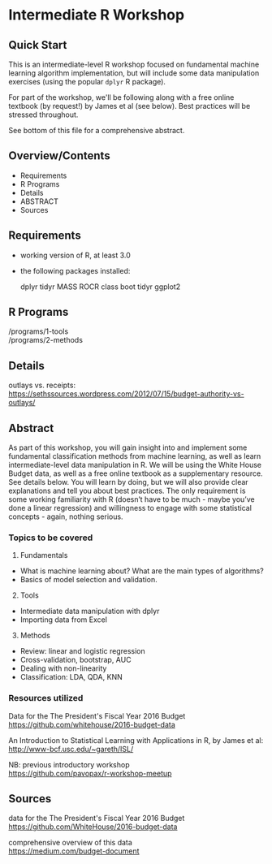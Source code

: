 # Intermediate R Workshop


Quick Start
-------------------------------------------------------------------------------
This is an intermediate-level R workshop focused on fundamental machine learning algorithm implementation, but will include some data manipulation exercises (using the popular `dplyr` R package).

For part of the workshop, we'll be following along with a free online textbook (by request!) by James et al (see below). Best practices will be stressed throughout.

See bottom of this file for a comprehensive abstract.

Overview/Contents
-------------------------------------------------------------------------------
* Requirements
* R Programs
* Details
* ABSTRACT
* Sources


Requirements
-------------------------------------------------------------------------------
* working version of R, at least 3.0
* the following packages installed:
	
	dplyr
	tidyr
	MASS
	ROCR
	class
	boot
	tidyr
	ggplot2

R Programs
-------------------------------------------------------------------------------
/programs/1-tools  
/programs/2-methods


Details
-------------------------------------------------------------------------------
outlays vs. receipts:  
https://sethssources.wordpress.com/2012/07/15/budget-authority-vs-outlays/


Abstract
-------------------------------------------------------------------------------
As part of this workshop, you will gain insight into and implement some fundamental classification methods from machine learning, as well as learn intermediate-level data manipulation in R. We will be using the White House Budget data, as well as a free online textbook as a supplementary resource. See details below. You will learn by doing, but we will also provide clear explanations and tell you about best practices. The only requirement is some working familiarity with R (doesn’t have to be much - maybe you’ve done a linear regression) and willingness to engage with some statistical concepts - again, nothing serious. 

### Topics to be covered 
1. Fundamentals

* What is machine learning about? What are the main types of algorithms?
* Basics of model selection and validation.

2. Tools
* Intermediate data manipulation with dplyr
* Importing data from Excel

3. Methods
* Review: linear and logistic regression
* Cross-validation, bootstrap, AUC
* Dealing with non-linearity
* Classification: LDA, QDA, KNN

### Resources utilized
Data for the The President's Fiscal Year 2016 Budget  
https://github.com/whitehouse/2016-budget-data

An Introduction to Statistical Learning with Applications in R, by James et al:  
http://www-bcf.usc.edu/~gareth/ISL/

NB: previous introductory workshop  
    https://github.com/pavopax/r-workshop-meetup



Sources
-------------------------------------------------------------------------------
data for the The President's Fiscal Year 2016 Budget  
https://github.com/WhiteHouse/2016-budget-data

comprehensive overview of this data  
https://medium.com/budget-document


